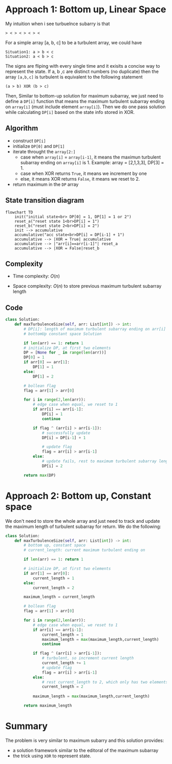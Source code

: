 
# Approach 1: Bottom up, Linear Space
<!-- Describe your approach to solving the problem. -->

My intuition when i see turbuelnce subarry is that 
```
> < > < > < > <
```
For a simple array [a, b, c] to be a turbulent array, we could have
```
Situation1: a > b < c
Situation2: a < b > c
``` 
The signs are fliping with every single time and it exisits a concise way to represent the state. If a, b ,c are distinct numbers (no duplicate) then the array `[a,b,c]` is turbulent is equivalent to the following statement
```
(a > b) XOR (b > c)
```

Then, Similar to bottom-up solution for maximum subarray, we just need to define a `DP[i]` function that means the maximum turbulent subarray ending on `array[i]` (must include element `array[i]`). Then we do one pass solution while calculating `DP[i]` based on the state info stored in XOR.

## Algorithm
- construct `DP[i]`
- initialize `DP[0]` and `DP[1]`
- iterate throught the `array[2:]`
    - case when `array[i]` = `array[i-1]`, it means the maximun turbulent subarray ending on `array[i]` is 1. Example:  array = [2,1,3,3], DP[3] = 1.
    - case when XOR returns `True`, it means we increment by one
    - else, it means XOR returns `False`, it means we reset to 2.
- return maximum in the `DP` array

## State transition diagram
```mermaid
flowchart TD
    init("initial state<br> DP[0] = 1, DP[1] = 1 or 2")
    reset_a("reset state 1<br>DP[i] = 1")
    reset_b("reset state 2<br>DP[i] = 2")
    init --> accumulative
    accumulative("acc state<br>DP[i] = DP[i-1] + 1")
    accumulative --> |XOR = True| accumulative
    accumulative --> |"arr[i]==arr[i-1]"| reset_a
    accumulative --> |XOR = False|reset_b
```

## Complexity
- Time complexity: $O(n)$
<!-- Add your time complexity here, e.g. $$O(n)$$ -->

- Space complexity: $O(n)$ to store previous maximum turbulent subarray length 
<!-- Add your space complexity here, e.g. $$O(n)$$ -->

## Code
```python
class Solution:
    def maxTurbulenceSize(self, arr: List[int]) -> int:
        # DP[i]: length of maximum turbulent subarray ending on arr[i]
        # bottomUp constant space Solution

        if len(arr) == 1: return 1
        # initialize DP, at first two elements
        DP = [None for _ in range(len(arr))]
        DP[0] = 1        
        if arr[0] == arr[1]:
            DP[1] = 1
        else:
            DP[1] = 2

        # bollean flag
        flag = arr[1] > arr[0]

        for i in range(2,len(arr)):
            # edge case when equal, we reset to 1
            if arr[i] == arr[i-1]:
                DP[i] = 1
                continue

            if flag ^ (arr[i] > arr[i-1]):
                # successfully update
                DP[i] = DP[i-1] + 1

                # update flag
                flag = arr[i] > arr[i-1]
            else:
                # update fails, rest to maximum turbulent subarray length ending on arr[i], which is 2.
                DP[i] = 2

        return max(DP)
```

# Approach 2: Bottom up, Constant space

We don't need to store the whole array and just need to track and update the maximum length of turbulent subarray for return. We do the following:

```python
class Solution:
    def maxTurbulenceSize(self, arr: List[int]) -> int:
        # bottom up, constant space
        # current_length: current maximum turbulent ending on

        if len(arr) == 1: return 1

        # initialize DP, at first two elements
        if arr[1] == arr[0]:
            current_length = 1
        else:
            current_length = 2

        maximum_length = current_length

        # bollean flag
        flag = arr[1] > arr[0]

        for i in range(2,len(arr)):
            # edge case when equal, we reset to 1
            if arr[i] == arr[i-1]:
                current_length = 1
                maximum_length = max(maximum_length,current_length)
                continue

            if flag ^ (arr[i] > arr[i-1]):
                # turbulent, so increment current length
                current_length += 1
                # update flag
                flag = arr[i] > arr[i-1]
            else:
                # rest current_length to 2, which only has two elements [0,1,2] --> [1,2] 
                current_length = 2
            
            maximum_length = max(maximum_length,current_length)

        return maximum_length
```

# Summary

The problem is very similar to maximum subarry and this solution provides:
- a solution framework similar to the editoral of the maximum subarray 
- the trick using `XOR` to represent state.
